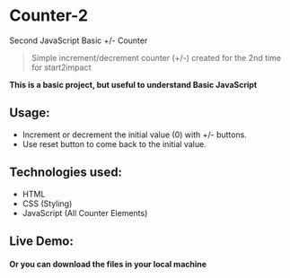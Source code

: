 # Counter-2
Second JavaScript Basic +/- Counter
>  Simple increment/decrement counter (+/-) created for the 2nd time for start2impact 

**This is a basic project, but useful to understand Basic JavaScript**

## Usage:
-  Increment or decrement the initial value (0) with +/- buttons.
-  Use reset button to come back to the initial value.

## Technologies used:
- HTML
- CSS (Styling)
- JavaScript (All Counter Elements)

## Live Demo:
> 
#### Or you can download the files in your local machine 
